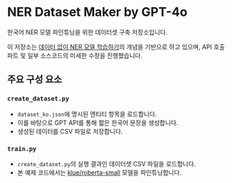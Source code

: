 # NER Dataset Maker by GPT-4o

한국어 NER 모델 파인튜닝을 위한 데이터셋 구축 저장소입니다.

이 저장소는 [데이터 없이 NER 모델 학습하기](https://medium.com/@yongsun.yoon/%EB%8D%B0%EC%9D%B4%ED%84%B0-%EC%97%86%EC%9D%B4-ner-%EB%AA%A8%EB%8D%B8-%ED%95%99%EC%8A%B5%ED%95%98%EA%B8%B0-90c4c24953a)의 개념을 기반으로 하고 있으며, API 호출 파트 및 일부 소스코드의 미세한 수정을 진행했습니다.

## 주요 구성 요소

### `create_dataset.py`

- `dataset_ko.json`에 명시된 엔티티 항목을 로드합니다.
- 이를 바탕으로 GPT API를 통해 짧은 한국어 문장을 생성합니다.
- 생성된 데이터를 CSV 파일로 저장합니다.

### `train.py`

- `create_dataset.py`의 실행 결과인 데이터셋 CSV 파일을 로드합니다.
- 본 예제 코드에서는 [klue/roberta-small](https://huggingface.co/klue/roberta-small) 모델을 파인튜닝합니다.
